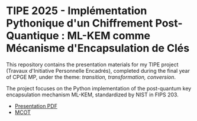 # TIPE 2025 - Implémentation Pythonique d'un Chiffrement Post-Quantique : ML-KEM comme Mécanisme d'Encapsulation de Clés

This repository contains the presentation materials for my TIPE project (Travaux d'Initiative Personnelle Encadrés), completed during the final year of CPGE MP, under the theme: *transition, transformation, conversion*.

The project focuses on the Python implementation of the post-quantum key encapsulation mechanism ML-KEM, standardized by NIST in FIPS 203.

- [Presentation PDF](Impl%C3%A9mentation%20Pythonique%20d%27un%20Chiffrement%20Post-Quantique.pdf)
- [MCOT](MCOT.pdf)
